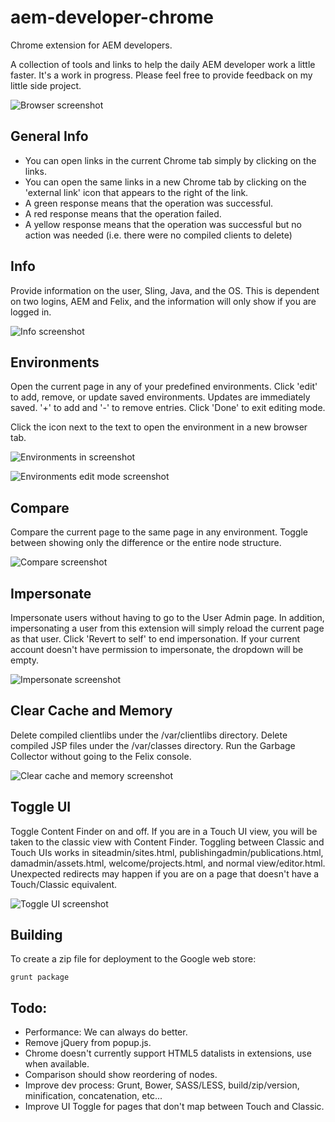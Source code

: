 aem-developer-chrome
====================

Chrome extension for AEM developers.

A collection of tools and links to help the daily AEM developer work a little faster. It's a work in progress. Please feel free to provide feedback on my little side project.

![Browser screenshot](images/screenshot_geometrixx.png)

General Info
------------

+ You can open links in the current Chrome tab simply by clicking on the links.
+ You can open the same links in a new Chrome tab by clicking on the 'external link' icon that appears to the right of the link.
+ A green response means that the operation was successful.
+ A red response means that the operation failed.
+ A yellow response means that the operation was successful but no action was needed (i.e. there were no compiled clients to delete)

Info
----

Provide information on the user, Sling, Java, and the OS. This is dependent on two logins, AEM and Felix, and the information will only show if you are logged in.

![Info screenshot](images/screenshot_info.png)

Environments
---------------

Open the current page in any of your predefined environments. Click 'edit' to add, remove, or update saved environments. Updates are immediately saved. '+' to add and '-' to remove entries. Click 'Done' to exit editing mode.

Click the icon next to the text to open the environment in a new browser tab.

![Environments in screenshot](images/screenshot_environments.png)

![Environments edit mode screenshot](images/screenshot_environments_edit.png)

Compare
---------------

Compare the current page to the same page in any environment. Toggle between showing only the difference or the entire node structure.

![Compare screenshot](images/screenshot_compare.png)

Impersonate
-----------

Impersonate users without having to go to the User Admin page. In addition, impersonating a user from this extension will simply reload the current page as that user. Click 'Revert to self' to end impersonation. If your current account doesn't have permission to impersonate, the dropdown will be empty.

![Impersonate screenshot](images/screenshot_impersonate.png)

Clear Cache and Memory
--------------------

Delete compiled clientlibs under the /var/clientlibs directory. Delete compiled JSP files under the /var/classes directory. Run the Garbage Collector without going to the Felix console.

![Clear cache and memory screenshot](images/screenshot_clearcache.png)

Toggle UI
--------------------

Toggle Content Finder on and off. If you are in a Touch UI view, you will be taken to the classic view with Content Finder. Toggling between Classic and Touch UIs works in siteadmin/sites.html, publishingadmin/publications.html, damadmin/assets.html, welcome/projects.html, and normal view/editor.html. Unexpected redirects may happen if you are on a page that doesn't have a Touch/Classic equivalent.

![Toggle UI screenshot](images/screenshot_toggle_ui.png)

Building
--------------------

To create a zip file for deployment to the Google web store:

```
grunt package
```

Todo:
-----
+ Performance: We can always do better.
+ Remove jQuery from popup.js.
+ Chrome doesn't currently support HTML5 datalists in extensions, use when available.
+ Comparison should show reordering of nodes.
+ Improve dev process: Grunt, Bower, SASS/LESS, build/zip/version, minification, concatenation, etc...
+ Improve UI Toggle for pages that don't map between Touch and Classic.